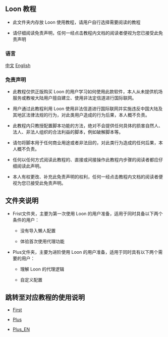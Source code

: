 ## Loon 教程

- 此文件夹内存放 Loon 使用教程，请用户自行选择需要阅读的教程

- 请仔细阅读免责声明，任何一经点击教程内文档的阅读者便视为您已接受此免责声明

### 语言

[中文](https://github.com/TiyNa/LoonManual/blob/main/README.md)    [English](https://github.com/TiyNa/LoonManual/blob/main/README_EN.md)

### 免责声明

- 此教程仅供正版购买 Loon 的用户学习如何使用此款软件，本人从未提供机场服务或教唆大陆用户擅自建立、使用非法定信道进行国际联网。

- 用户通过此教程利用 Loon 使用非法信道进行国际联网并实施违反中国大陆及其地区法律法规的行为，对此类用户造成的行为后果，本人概不负责。

- 此教程内只教授配置脚本功能的方法，绝对不会提供任何具体的损害自然人、法人、非法人组织的合法利益的脚本，例如破解脚本等。

- 请勿将脚本用于任何商业用途或者非法目的，对此类行为造成的任何后果，本人概不负责。

- 任何以任何方式阅读此教程的、直接或间接操作此教程内步骤的阅读者都应仔细阅读此声明。

- 本人有权更改、补充此免责声明的权利，任何一经点击教程内文档的阅读者便视为您已接受此免责声明。

## 文件夹说明

- Frist文件夹，主要为第一次使用 Loon 的用户准备，适用于同时具备以下两个条件的用户：

    - 没有导入懒人配置

    - 体验首次使用代理功能

- Plus文件夹，主要为进阶使用 Loon 的用户准备，适用于同时具有以下两个需要的用户：

    - 理解 Loon 的代理逻辑

    - 自定义配置

## 跳转至对应教程的使用说明

- [First](https://github.com/TiyNa/LoonManual/blob/main/First/README.md)

- [Plus](https://github.com/TiyNa/LoonManual/blob/main/Plus/README.md)

- [Plus_EN](https://github.com/TiyNa/LoonManual/blob/main/Plus_EN/README.md)
